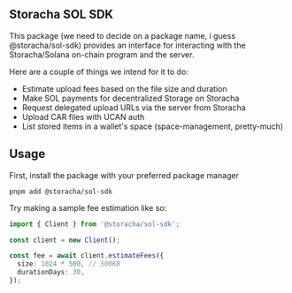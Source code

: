 ## Storacha SOL SDK

This package (we need to decide on a package name, i guess @storacha/sol-sdk) provides an interface for interacting with the Storacha/Solana on-chain program and the server.

Here are a couple of things we intend for it to do:

- Estimate upload fees based on the file size and duration
- Make SOL payments for decentralized Storage on Storacha
- Request delegated upload URLs via the server from Storacha
- Upload CAR files with UCAN auth
- List stored items in a wallet's space (space-management, pretty-much)

## Usage

First, install the package with your preferred package manager

```shell
pnpm add @storacha/sol-sdk
```

Try making a sample fee estimation like so:

```ts
import { Client } from '@storacha/sol-sdk';

const client = new Client();

const fee = await client.estimateFees({
  size: 1024 * 500, // 500KB
  durationDays: 30,
});
```
